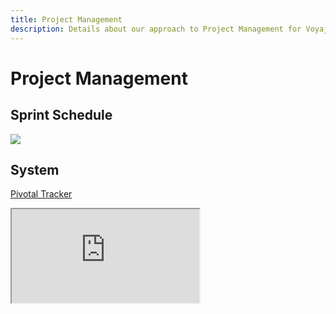 ```yaml
---
title: Project Management
description: Details about our approach to Project Management for Voyajer
---
```


# Project Management

## Sprint Schedule
<img src="https://claytonboss7.github.io/voyajerwiki/assets/img/sprint-days.png">

## System
[Pivotal Tracker](pivotal-tracker)


<iframe src="https://www.pivotaltracker.com/reports/v2/projects/2468765/cycle_time"/>
